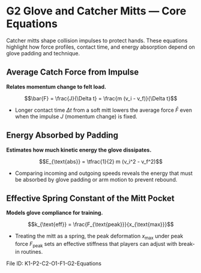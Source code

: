 # G2 Glove and Catcher Mitts — Core Equations

Catcher mitts shape collision impulses to protect hands. These equations highlight how force profiles, contact time, and energy absorption depend on glove padding and technique.

## Average Catch Force from Impulse
**Relates momentum change to felt load.**

$$\bar{F} = \frac{J}{\Delta t} = \frac{m (v_i - v_f)}{\Delta t}$$

- Longer contact time $\Delta t$ from a soft mitt lowers the average force $\bar{F}$ even when the impulse $J$ (momentum change) is fixed.

## Energy Absorbed by Padding
**Estimates how much kinetic energy the glove dissipates.**

$$E_{\text{abs}} = \tfrac{1}{2} m (v_i^2 - v_f^2)$$

- Comparing incoming and outgoing speeds reveals the energy that must be absorbed by glove padding or arm motion to prevent rebound.

## Effective Spring Constant of the Mitt Pocket
**Models glove compliance for training.**

$$k_{\text{eff}} = \frac{F_{\text{peak}}}{x_{\text{max}}}$$

- Treating the mitt as a spring, the peak deformation $x_{\text{max}}$ under peak force $F_{\text{peak}}$ sets an effective stiffness that players can adjust with break-in routines.

File ID: K1-P2-C2-O1-F1-G2-Equations
